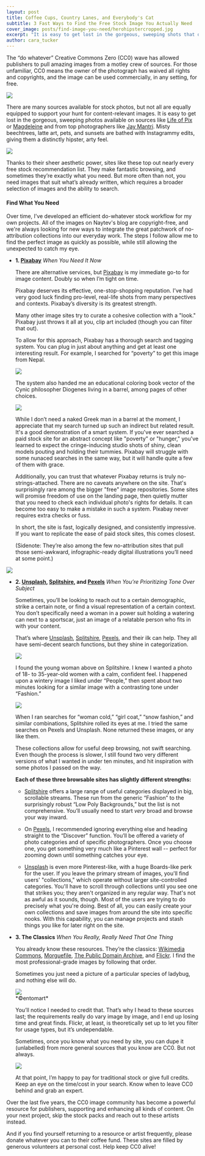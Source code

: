 ```yaml
---
layout: post
title: Coffee Cups, Country Lanes, and Everybody's Cat
subtitle: 3 Fast Ways to Find the Free Stock Image You Actually Need
cover_image: posts/find-image-you-need/herohipstercropped.jpg
excerpt: "It is easy to get lost in the gorgeous, sweeping shots that dominate most CC0 sites. Learn to find what your content is looking for, fast."
author: cara_tucker
---
```


The “do whatever” Creative Commons Zero (CC0) wave has allowed publishers to pull amazing images from a motley crew of sources. For those unfamiliar, CC0 means the owner of the photograph has waived all rights and copyrights, and the image can be used commercially, in any setting, for free. 

<div class="full zoomable"><img src="/images/posts/find-image-you-need/dognose.jpg"></div>

There are many sources available for stock photos, but not all are equally equipped to support your hunt for content-relevant images. It is easy to get lost in the gorgeous, sweeping photos available on sources like [Life of Pix](http://www.lifeofpix.com/) or [Magdeleine](http://magdeleine.co/) and from top photographers like [Jay Mantri](http://jaymantri.com/). Misty beechtrees, latte art, pets, and sunsets are bathed with Instagrammy edits, giving them a distinctly hipster, arty feel. 

<div class="full zoomable"><img src="/images/posts/find-image-you-need/mistylane.jpg"></div>

Thanks to their sheer aesthetic power, sites like these top out nearly every free stock recommendation list. They make fantastic browsing, and sometimes they’re exactly what you need. But more often than not, you need images that suit what’s already written, which requires a broader selection of images and the ability to search. 

#### Find What You Need
Over time, I’ve developed an efficient do-whatever stock workflow for my own projects. All of the images on Naytev's blog are copyright-free, and we're always looking for new ways to integrate the great patchwork of no-attribution collections into our everyday work. The steps I follow allow me to find the perfect image as quickly as possible, while still allowing the unexpected to catch my eye. 

* **1. [Pixabay](https://pixabay.com/)**
	*When You Need It Now*

	There are alternative services, but [Pixabay](https://pixabay.com/) is my immediate go-to for image content. Doubly so when I’m tight on time.

	Pixabay deserves its effective, one-stop-shopping reputation. I’ve had very good luck finding pro-level, real-life shots from many perspectives and contexts. Pixabay’s diversity is its greatest strength. 

	Many other image sites try to curate a cohesive collection with a "look." Pixabay just throws it all at you, clip art included (though you can filter that out).

	To allow for this approach, Pixabay has a thorough search and tagging system. You can plug in just about anything and get at least one interesting result. For example, I searched for “poverty” to get this image from Nepal.

	<div class="full zoomable"><img src="/images/posts/find-image-you-need/povertynepal.jpg"></div>

	The system also handed me an educational coloring book vector of the Cynic philosopher Diogenes living in a barrel, among pages of other choices.

	<div class="full zoomable"><img src="/images/posts/find-image-you-need/povertydiogenes.png"></div>

	While I don’t need a naked Greek man in a barrel at the moment, I appreciate that my search turned up such an indirect but related result. It's a good demonstration of a smart system. If you've ever searched a paid stock site for an abstract concept like "poverty" or "hunger," you've learned to expect the cringe-inducing studio shots of shiny, clean models pouting and holding their tummies. Pixabay will struggle with some nunaced searches in the same way, but it will handle quite a few of them with grace.

	Additionally, you can trust that whatever Pixabay returns is truly no-strings-attached. There are no caveats anywhere on the site. That's surprisingly rare among the bigger "free" image repositories. Some sites will promise freedom of use on the landing page, then quietly mutter that you need to check each individual photo's rights for details. It can become too easy to make a mistake in such a system. Pixabay never requires extra checks or fuss.

	In short, the site is fast, logically designed, and consistently impressive. If you want to replicate the ease of paid stock sites, this comes closest.

	(Sidenote: They’re also among the few no-attribution sites that pull those semi-awkward, infographic-ready digital illustrations you’ll need at some point.)

<div class="full zoomable"><img src="/images/posts/find-image-you-need/infographicpeople.jpg"></div>

* **2. [Unsplash](https://unsplash.com/), [Splitshire](https://www.splitshire.com/), and [Pexels](https://www.pexels.com/)**
  *When You’re Prioritizing Tone Over Subject*

  Sometimes, you’ll be looking to reach out to a certain demographic, strike a certain note, or find a visual representation of a certain context. You don’t specifically need a woman in a power suit holding a watering can next to a sportscar, just an image of a relatable person who fits in with your content. 

  That’s where [Unsplash](https://unsplash.com/), [Splitshire](https://www.splitshire.com/), [Pexels](https://www.pexels.com/), and their ilk can help. They all have semi-decent search functions, but they shine in categorization. 

  <div class="full zoomable"><img src="/images/posts/find-image-you-need/girlincoat.jpg"></div>

  I found the young woman above on Splitshire. I knew I wanted a photo of 18- to 35-year-old women with a calm, confident feel. I happened upon a wintery image I liked under “People,” then spent about two minutes looking for a similar image with a contrasting tone under “Fashion.”

  <div class="full zoomable"><img src="/images/posts/find-image-you-need/fashiongirlincoat.jpg"></div>

  When I ran searches for “woman cold,” “girl coat,” “snow fashion,” and similar combinations, Splitshire rolled its eyes at me. I tried the same searches on Pexels and Unsplash. None returned these images, or any like them.

  These collections allow for useful deep browsing, not swift searching. Even though the process is slower, I still found two very different versions of what I wanted in under ten minutes, and hit inspiration with some photos I passed on the way. 

  **Each of these three browsable sites has slightly different strengths:**

	* [Splitshire](https://www.splitshire.com/) offers a large range of useful categories displayed in big, scrollable streams. These run from the generic “Fashion” to the surprisingly robust “Low Poly Backgrounds,” but the list is not comprehensive. You’ll usually need to start *very* broad and browse your way inward. 

	* On [Pexels](https://www.pexels.com/), I recommended ignoring everything else and heading straight to the “Discover” function. You’ll be offered a variety of photo categories and of specific photographers. Once you choose one, you get something very much like a Pinterest wall -- perfect for zooming down until something catches your eye.

	* [Unsplash](https://unsplash.com/) is even more Pinterest-like, with a huge Boards-like perk for the user. If you leave the primary stream of images, you'll find users' "collections," which operate without larger site-controlled categories. You'll have to scroll through collections until you see one that strikes you; they aren't organized in any regular way. That's not as awful as it sounds, though. Most of the users are trying to do precisely what you're doing. Best of all, you can easily create your own collections and save images from around the site into specific nooks. With this capability, you can manage projects and stash things you like for later right on the site.

* **3. The Classics**
  *When You Really, Really Need That One Thing*

  You already know these resources. They’re the classics: [Wikimedia Commons](https://commons.wikimedia.org/wiki/Main_Page), [Morguefile](https://www.morguefile.com/), [The Public Domain Archive](http://publicdomainarchive.com/), and [Flickr](https://www.flickr.com/). I find the most professional-grade images by following that order.

  Sometimes you just need a picture of a particular species of ladybug, and nothing else will do. 

  <div class="full zoomable"><img src="/images/posts/find-image-you-need/ladybuggrid.jpg"></div>
  *©entomart*

  You’ll notice I needed to credit that. That’s why I head to these sources last; the requirements really do vary image by image, and I end up losing time and great finds. Flickr, at least, is theoretically set up to let you filter for usage types, but it’s undependable.

  Sometimes, once you know what you need by site, you can dupe it (unlabelled) from more general sources that you know are CC0. But not always.

  <div class="full zoomable"><img src="/images/posts/find-image-you-need/ladybugplant.jpg"></div>

  At that point, I’m happy to pay for traditional stock or give full credits. Keep an eye on the time/cost in your search. Know when to leave CC0 behind and grab an expert.

Over the last five years, the CC0 image community has become a powerful resource for publishers, supporting and enhancing all kinds of content. On your next project, skip the stock packs and reach out to these artists instead.

And if you find yourself returning to a resource or artist frequently, please donate whatever you can to their coffee fund. These sites are filled by generous volunteers at personal cost. Help keep CC0 alive!